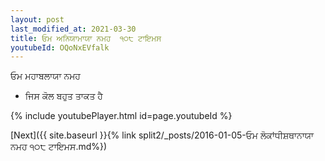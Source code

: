 ```yaml
---
layout: post
last_modified_at: 2021-03-30
title: ਓਮ ਅਨਿਯਾਮਾਯਾ ਨਮਹ  ੧੦੮ ਟਾਇਮਸ
youtubeId: OQoNxEVfalk
---
```

 
 
 ਓਮ ਮਹਾਬਲਾਯਾ ਨਮਹ  
 
 -  ਜਿਸ ਕੋਲ ਬਹੁਤ ਤਾਕਤ ਹੈ 
 
  
 
  
 
 
 
 
 
 


{% include youtubePlayer.html id=page.youtubeId %}
 
[Next]({{ site.baseurl }}{% link  split2/_posts/2016-01-05-ਓਮ ਲੋਕਾਂਧੀਸ਼ਥਾਨਾਯਾ ਨਮਹ ੧੦੮ ਟਾਇਮਸ.md%})
 
